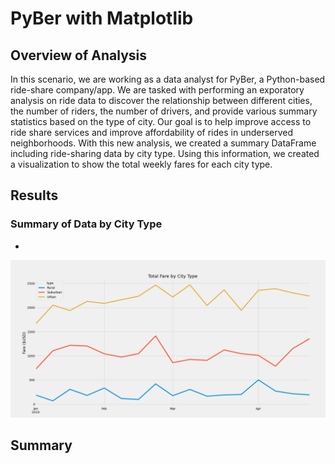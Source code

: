 # PyBer with Matplotlib

## Overview of Analysis
In this scenario, we are working as a data analyst for PyBer, a Python-based ride-share company/app. We are tasked with performing an exporatory analysis on ride data to discover the relationship between different cities, the number of riders, the number of drivers, and provide various summary statistics based on the type of city. Our goal is to help improve access to ride share services and improve affordability of rides in underserved neighborhoods. With this new analysis, we created a summary DataFrame including ride-sharing data by city type. Using this information, we created a visualization to show the total weekly fares for each city type.  

## Results
### Summary of Data by City Type
- 

![Image of Total Fare by City Type](https://github.com/jpb12002/PyBer_Analysis/blob/main/Analysis/PyBer_Fare_Summary.png)


## Summary
